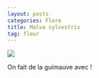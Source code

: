 ```yaml
---
layout: posts
categories: Flore
title: Malva sylvestris
tag: fleur
---
```

<img src="/faune_flore_meyrin/images/IMG_8599.JPG" />

On fait de la guimauve avec !
